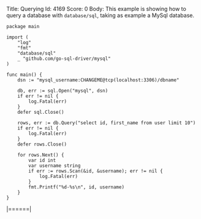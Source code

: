 Title: Querying
Id: 4169
Score: 0
Body:
This example is showing how to query a database with `database/sql`, taking as example a MySql database.

```
package main

import (
    "log"
    "fmt"
    "database/sql"
    _ "github.com/go-sql-driver/mysql"
)

func main() {
    dsn := "mysql_username:CHANGEME@tcp(localhost:3306)/dbname"

    db, err := sql.Open("mysql", dsn)
    if err != nil {
        log.Fatal(err)
    }
    defer sql.Close()

    rows, err := db.Query("select id, first_name from user limit 10")
    if err != nil {
        log.Fatal(err)
    }
    defer rows.Close()

    for rows.Next() {
        var id int
        var username string
        if err := rows.Scan(&id, &username); err != nil {
            log.Fatal(err)
        }
        fmt.Printf("%d-%s\n", id, username)
    }
}
```
|======|
